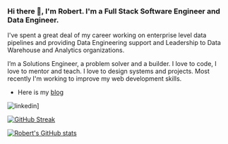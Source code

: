 ### Hi there 👋, I'm Robert. I'm a Full Stack Software Engineer and Data Engineer. 

I've spent a great deal of my career working on enterprise level data pipelines and providing Data Engineering support and Leadership to Data Warehouse and Analytics organizations. 

I’m a Solutions Engineer, a problem solver and a builder. I love to code, I love to mentor and teach. I love to design systems and
projects. Most recently I'm working to improve my web development skills.

- Here is my [blog](https://robertdavidwest.com) 

![linkedin](https://img.shields.io/badge/Linkedin-0e76a8?style=for-the-badge&logo=Linkedin&logoColor=white)]

[![GitHub Streak](https://streak-stats.demolab.com/?user=robertdavidwest)](https://git.io/streak-stats)

[![Robert's GitHub stats](https://github-readme-stats.vercel.app/api?username=robertdavidwest)](https://github.com/anuraghazra/github-readme-stats)

<!--
**robertdavidwest/robertdavidwest** is a ✨ _special_ ✨ repository because its `README.md` (this file) appears on your GitHub profile.

Here are some ideas to get you started:

- 🔭 I’m currently working on ...
- 🌱 I’m currently learning ...
- 👯 I’m looking to collaborate on ...
- 🤔 I’m looking for help with ...
- 💬 Ask me about ...
- 📫 How to reach me: ...
- 😄 Pronouns: ...
- ⚡ Fun fact: ...
-->
